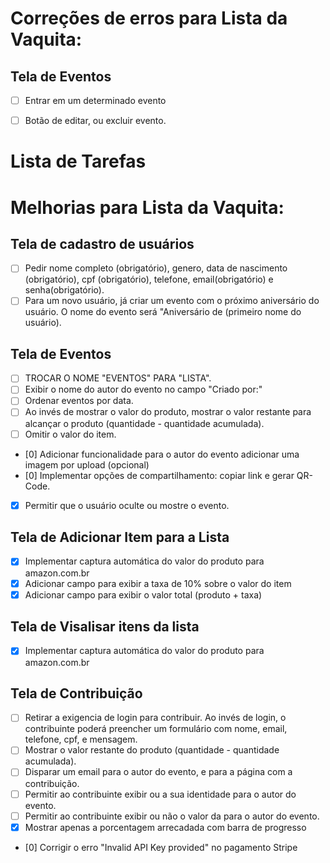 # Correções de erros para Lista da Vaquita:

## Tela de Eventos
- [ ] Entrar em um determinado evento
- [ ] Botão de editar, ou excluir evento.






# Lista de Tarefas 

# Melhorias para Lista da Vaquita:

## Tela de cadastro de usuários
- [ ] Pedir nome completo (obrigatório), genero,  data de nascimento (obrigatório), cpf (obrigatório), telefone, email(obrigatório) e senha(obrigatório).
- [ ] Para um novo usuário, já criar um evento com o próximo aniversário do usuário. O nome do evento será "Aniversário de (primeiro nome do usuário).

## Tela de Eventos
- [ ] TROCAR O NOME "EVENTOS" PARA "LISTA".
- [ ] Exibir o nome do autor do evento no campo "Criado por:"
- [ ] Ordenar eventos por data.
- [ ] Ao invés de mostrar o valor do produto, mostrar o valor restante para alcançar o produto (quantidade - quantidade acumulada).
- [ ] Omitir o valor do item.
- [0] Adicionar funcionalidade para o autor do evento adicionar uma imagem por upload (opcional)
- [0] Implementar opções de compartilhamento: copiar link e gerar QR-Code.
- [x] Permitir que o usuário oculte ou mostre o evento.

## Tela de Adicionar Item para a Lista

- [x] Implementar captura automática do valor do produto para amazon.com.br
- [X] Adicionar campo para exibir a taxa de 10% sobre o valor do item
- [X] Adicionar campo para exibir o valor total (produto + taxa)

## Tela de Visalisar itens da lista

- [x] Implementar captura automática do valor do produto para amazon.com.br


## Tela de Contribuição
- [ ] Retirar a exigencia de login para contribuir. Ao invés de login, o contribuinte poderá preencher um formulário com nome, email, telefone, cpf, e mensagem.
- [ ] Mostrar o valor restante do produto (quantidade - quantidade acumulada).
- [ ] Disparar um email para o autor do evento, e para a página com a contribuição.
- [ ] Permitir ao contribuinte exibir ou a sua identidade para o autor do evento.
- [ ] Permitir ao contribuinte exibir ou não o valor da para o autor do evento.
- [x] Mostrar apenas a porcentagem arrecadada com barra de progresso
- [0] Corrigir o erro "Invalid API Key provided" no pagamento Stripe


